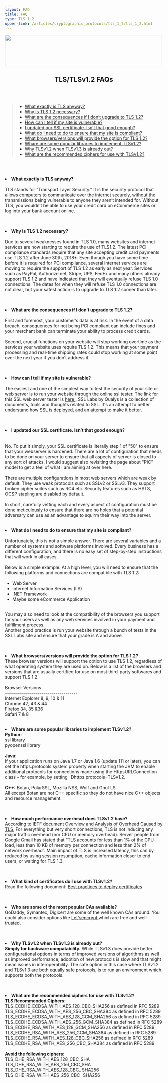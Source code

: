 ```yaml
---
layout: FAQ
title: FAQ
type: TLS 1.2
upper-link: /articles/cryptographic_protocols/tls_1_2/tls_1_2.html
---
```

<p>
  <img src="/static_files/common/faqs.jpg" style="width:500px;height:100px;" class="center" />
  <center><h2>TLS/TLSv1.2 FAQs</h2></center><br /><br />
  <blockquote>
		<ul>
			<a href="#whattls?"><li>What exactly is TLS anyway?</li></a>
			<a href="#istlsrequired?"><li>Why Is TLS 1.2 necessary?</li></a>
			<a href="#consequencesoftls"><li>What are the consequences if I don’t upgrade to TLS 1.2?</li></a>
			<a href="#tlsv1.2vulnerable"><li>How can I tell if my site is vulnerable?</li></a>
			<a href="#updatedsslcert"><li>
			I updated our SSL certificate. Isn’t that good enough?
			</li></a>
			<a href="#complianttlsv1.2"><li>What do I need to do to ensure that my site is compliant?</li></a>
			<a href="#tlsv1.2browser"><li>What browsers/versions will provide the option for TLS 1.2?</li></a>
			<a href="librariestlsv1.2#"><li>Whare are some popular libraries to implement TLSv1.2?</li></a>
			<a href="performancetlsv1.2#"><li>Why TLSv1.2 when TLSv1.3 is already out?</li></a>
			<a href="recommendedciphers#"><li>What are the recommended ciphers for use with TLSv1.2?</li></a>
		</ul>
  </blockquote><br /><br />
	<p id="whattls?">
		<li><strong>What exactly is TLS anyway?</strong><br /><br />
		TLS stands for “Transport Layer Security.” It is the security protocol that allows computers to communicate over the internet securely, without the transmissions being vulnerable to anyone they aren’t intended for. Without TLS, you wouldn’t be able to use your credit card on eCommerce sites or log into your bank account online.</li><br /><br />
	</p>
	<p id="istlsrequired?">
		<li><strong>Why Is TLS 1.2 necessary? </strong><br /> <br />
		Due to several weaknesses found in TLS 1.0, many websites and internet services are now starting to require the use of TLS1.2.  The latest PCI compliance standards require that any site accepting credit card payments use TLS 1.2 after June 30th, 2018*.  Even though you have some time before it is required for PCI compliance, several internet services are moving to require the support of TLS 1.2 as early as next year.  Services such as PayPal, Authorize.net, Stripe, UPS, FedEx and many others already support TLS 1.2 and have indicated that they will eventually refuse TLS 1.0 connections.  The dates for when they will refuse TLS 1.0 connections are not clear, but your safest action is to upgrade to TLS 1.2 sooner than later.</li><br /><br />
	</p>
	<p id="consequencesoftls">
		<li><strong> What are the consequences if I don’t upgrade to TLS 1.2? </strong><br /><br />
		First and foremost, your customer’s data is at risk.  In the event of a data breach, consequences for not being PCI compliant can include fines and your merchant bank can terminate your ability to process credit cards. <br /> <br />
		Second, crucial functions on your website will stop working overtime as the services your website uses require TLS 1.2.  This means that your payment processing and real-time shipping rates could stop working at some point over the next year if you don’t address it. </li><br /><br />
	</p>
	<p id="tlsv1.2vulnerable">
		<li><strong> How can I tell if my site is vulnerable? </strong><br /><br />
		The easiest and one of the simplest way to test the security of your site or web server is to run your website through the online ssl tester. The link for this SSL web server tester is <a href="https://www.ssllabs.com/ssltest/"> here </a>.
		SSL Labs by Qualys is a collection of documents, tools and thoughts related to SSL. It's an attempt to better understand how SSL is deployed, and an attempt to make it better.</li><br /><br />
	</p>
	<p id="updatedsslcert">
		<li><strong>I updated our SSL certificate. Isn’t that good enough?</li></strong><br /><br />
		No. To put it simply, your SSL certificate  is literally step 1 of "50" to ensure that your webserver is hardened. There are a lot of configuration that needs to be done on your server to ensure that all aspects of server is closed to any sort of attacks. I would suggest also revisiting the page about "PIC" model to get a feel of what I am aiming at over here.<br /><br />
		There are multiple configurations in most web servers which are weak by default. They use weak protocols such as SSLv2 or SSLv3. They support broken cipher suites such as RC4 etc. Security features such as HSTS, OCSP stapling are disabled by default.<br /><br />
		In short, carefully vetting each and every aspect of configuration must be done meticulously to ensure that there are no holes that a potential adversary can use as an advantage to squirm their way into the server.</li><br /><br />
	</p>
	<p id="complianttlsv1.2">
		<li><strong> What do I need to do to ensure that my site is compliant? </strong><br /><br />
		Unfortunately, this is not a simple answer. There are several variables and a number of systems and software platforms involved. Every business has a different configuration, and there is no easy set of step-by-step instructions that will work in all cases.<br /><br />
		Below is a simple example:
		At a high level, you will need to ensure that the following platforms and connections are compatible with TLS 1.2: <br /><br />
			<ul>
				<li>Web Server</li>
				<li>Internet Information Services (IIS)</li>
				<li>.NET Framework</li>
				<li> Maybe some eCommerce Application</li>
			</ul><br />
		You may also need to look at the compatibility of the browsers you support for your users as well as any web services involved in your payment and fulfillment process.<br />
		Another good practice is run your website through a bunch of tests in the SSL Labs site and ensure that your grade is A and above.</li><br /><br />
	</p>
	<p id="tlsv1.2browser">
		<li><strong>What browsers/versions will provide the option for TLS 1.2?</strong><br />
		These browser versions will support the option to use TLS 1.2, regardless of what operating system
		they  are  used  on.    Below  is  a  list  of  the  browsers  and  versions  that  are usually certified  for  use  on most third-party softwares and support TLS 1.2.<br /><br />
		Browser Versions <br />
		------------------------------------ <br />
		Internet Explorer 8, 9, 10 & 11  <br />
		Chrome 42, 43 & 44 <br />
		Firefox 34, 35 &36 <br />
		Safari 7 & 8 </li><br />
	</p>
	<p id="librariestlsv1.2">
		<li><strong>Whare are some popular libraries to implement TLSv1.2?</strong><br />
		<strong>Python:</strong><br />
		ssl library <br />
		pyopenssl library <br /><br />
		<strong>Java:</strong><br />
		If your application runs on Java 1.7 or Java 1.6 (update 111 or later), you can set the https.protocols system property when starting the JVM to enable additional protocols for connections made using the HttpsURLConnection class – for example, by setting -Dhttps.protocols=TLSv1.2.<br /><br />
		<strong>C++:</strong>
		Botan, PolarSSL, Mozilla NSS, Wolf and GnuTLS.<br />
		All except Botan are not C++ specific so they do not have nice C++ objects and resource management.</li><br /><br />
	</p>
	<p id="performancetlsv1.2">
		<li><strong>How much performance overhead does TLSv1.2 have?</strong><br >
		According to IETF document <a href="https://tools.ietf.org/id/draft-mattsson-uta-tls-overhead-01.html#rfc.section.4">Overview and Analysis of Overhead Caused by TLS</a>, For everything but very short connections, TLS is not inducing any major traffic overhead (nor CPU or memory overhead). Server people from Google Gmail has stated that “TLS accounts for less than 1% of the CPU load, less than 10 KB of memory per connection and less than 2% of network overhead”. Main impact of TLS is increased latency, this can by reduced by using session resumption, cache information closer to end users, or waiting for TLS 1.3.</li><br /><br />
	</p>
	<p id="certificatestlsv1.2">
		<li><strong>What kind of certificates do I use with TLSv1.2?</strong><br />
		Read the following document: <a href="tls_1_2_best_practices.html"> Best practices to deploy certificates </a></li><br /><br />
	</p>
	<p id="popularcatlsv1.2">
		<li><strong>Who are some of the most popular CAs available?</strong><br />
		GoDaddy, Symantec, Digicert are some of the well known CAs around. You could also consider options like <a href="https://letsencrypt.org/">Let'sencrypt </a>which are free and well-trusted.</li><br /><br />
	</p>
	<p id="tlsv1.3vstlsv1.2">
		<li><strong>Why TLSv1.2 when TLSv1.3 is already out?</strong><br />
		<strong>Simply for backware compatability.</strong> While TLSv1.3 does provide better configurational options in terms of improved versions of algorithms as well as improved performance, adoption of new protocols is slow and that might mean issues in interoperability. The safe option in this case where TLSv1.2 and TLSv1.3 are both equally safe protocols, is to run an environment which supports both the protocols.</li><br /><br />
	</p>
	<p id="recommendedciphers">
		<li><strong>What are the recommended ciphers for use with TLSv1.2?</strong><br />
		<strong>TLS Recommended Ciphers:</strong><br />
		TLS_ECDHE_ECDSA_WITH_AES_128_CBC_SHA256 as defined in RFC 5289 <br />
		TLS_ECDHE_ECDSA_WITH_AES_256_CBC_SHA384 as defined in RFC 5289 <br />
		TLS_ECDHE_ECDSA_WITH_AES_128_GCM_SHA256 as defined in RFC 5289 <br />
		TLS_ECDHE_ECDSA_WITH_AES_256_GCM_SHA384 as defined in RFC 5289 <br />
		TLS_ECDHE_RSA_WITH_AES_128_GCM_SHA256 as defined in RFC 5289 <br />
		TLS_ECDHE_RSA_WITH_AES_256_GCM_SHA384 as defined in RFC 5289 <br />
		TLS_ECDHE_RSA_WITH_AES_128_CBC_SHA256 as defined in RFC 5289 <br />
		TLS_ECDHE_RSA_WITH_AES_256_CBC_SHA384 as defined in RFC 5289 <br /><br />
	<strong>Avoid the following ciphers: </strong><br />
		TLS_DHE_RSA_WITH_AES_128_CBC_SHA <br />
		TLS_DHE_RSA_WITH_AES_256_CBC_SHA <br />
		TLS_DHE_RSA_WITH_AES_128_CBC_ SHA256 <br />
		TLS_DHE_RSA_WITH_AES_256_CBC_ SHA256 <br /></li><br />
	</p>
</p>